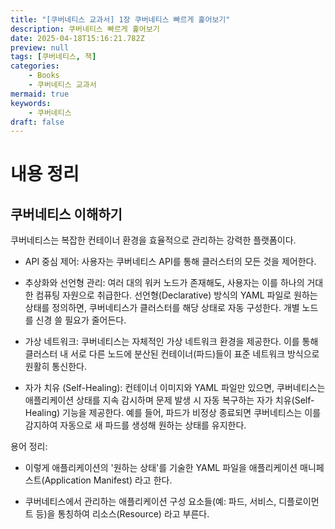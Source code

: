 ```yaml
---
title: "[쿠버네티스 교과서] 1장 쿠버네티스 빠르게 훑어보기"
description: 쿠버네티스 빠르게 훑어보기
date: 2025-04-18T15:16:21.782Z
preview: null
tags: [쿠버네티스, 책]
categories:
    - Books
    - 쿠버네티스 교과서
mermaid: true
keywords:
    - 쿠버네티스
draft: false
---
```


# 내용 정리

## 쿠버네티스 이해하기

쿠버네티스는 복잡한 컨테이너 환경을 효율적으로 관리하는 강력한 플랫폼이다.

- API 중심 제어: 사용자는 쿠버네티스 API를 통해 클러스터의 모든 것을 제어한다.

- 추상화와 선언형 관리: 여러 대의 워커 노드가 존재해도, 사용자는 이를 하나의 거대한 컴퓨팅 자원으로 취급한다. 선언형(Declarative) 방식의 YAML 파일로 원하는 상태를 정의하면, 쿠버네티스가 클러스터를 해당 상태로 자동 구성한다. 개별 노드를 신경 쓸 필요가 줄어든다.

- 가상 네트워크: 쿠버네티스는 자체적인 가상 네트워크 환경을 제공한다. 이를 통해 클러스터 내 서로 다른 노드에 분산된 컨테이너(파드)들이 표준 네트워크 방식으로 원활히 통신한다.

- 자가 치유 (Self-Healing): 컨테이너 이미지와 YAML 파일만 있으면, 쿠버네티스는 애플리케이션 상태를 지속 감시하며 문제 발생 시 자동 복구하는 자가 치유(Self-Healing) 기능을 제공한다. 예를 들어, 파드가 비정상 종료되면 쿠버네티스는 이를 감지하여 자동으로 새 파드를 생성해 원하는 상태를 유지한다.

용어 정리:

- 이렇게 애플리케이션의 '원하는 상태'를 기술한 YAML 파일을 애플리케이션 매니페스트(Application Manifest) 라고 한다.

- 쿠버네티스에서 관리하는 애플리케이션 구성 요소들(예: 파드, 서비스, 디플로이먼트 등)을 통칭하여 리소스(Resource) 라고 부른다.
